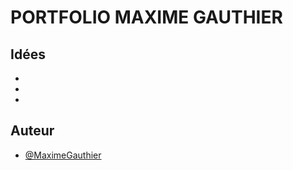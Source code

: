 # PORTFOLIO MAXIME GAUTHIER

## Idées

- 
-
-

## Auteur

- [@MaximeGauthier](https://www.linkedin.com/in/maxime-gauthier45/)
